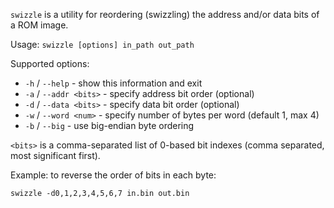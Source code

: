 `swizzle` is a utility for reordering (swizzling) the address and/or data bits of a ROM image.

Usage: `swizzle [options] in_path out_path`

Supported options:
* `-h` / `--help` - show this information and exit
* `-a` / `--addr <bits>` - specify address bit order (optional)
* `-d` / `--data <bits>` - specify data bit order (optional)
* `-w` / `--word <num>` - specify number of bytes per word (default 1, max 4)
* `-b` / `--big` - use big-endian byte ordering

`<bits>` is a comma-separated list of 0-based bit indexes (comma separated, most significant first).

Example: to reverse the order of bits in each byte:

`swizzle -d0,1,2,3,4,5,6,7 in.bin out.bin`
